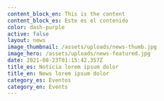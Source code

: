 ```yaml
---
content_block_en: This is the content
content_block_es: Este es el contenido
color: dash-purple
active: false
layout: news
image_thumbnail: /assets/uploads/news-thumb.jpg
image_hero: /assets/uploads/news-featured.jpg
date: 2021-08-23T01:15:42.357Z
title_es: Noticia lorem ipsum dolor
title_en: News lorem ipsum dolor
category_es: Eventos
category_en: Events
---
```

